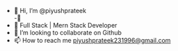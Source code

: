 - 👋 Hi, I’m @piyushprateek                                      
 -🔭 
- 🌱 Full Stack | Mern Stack Developer
- 💞️ I’m looking to collaborate on Github
- 📫 How to reach me piyushprateek231996@gmail.com

<!---
piyushpratek/piyushpratek is a ✨ special ✨ repository because its `README.md` (this file) appears on your GitHub profile.
You can click the Preview link to take a look at your changes.
--->
